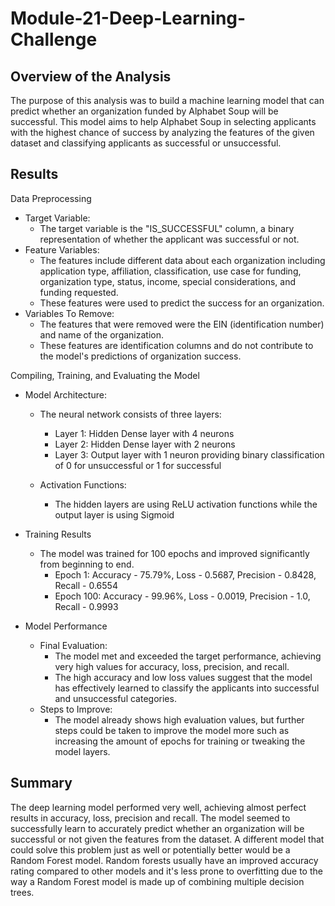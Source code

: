 # Module-21-Deep-Learning-Challenge

## Overview of the Analysis

The purpose of this analysis was to build a machine learning model that can predict whether an organization funded by Alphabet Soup will be successful. This model aims to help Alphabet Soup in selecting applicants with the highest chance of success by analyzing the features of the given dataset and classifying applicants as successful or unsuccessful.

## Results

Data Preprocessing

* Target Variable:
  * The target variable is the "IS_SUCCESSFUL" column, a binary representation of whether the applicant was successful or not.
* Feature Variables:
  * The features include different data about each organization including application type, affiliation, classification, use case for funding, organization type, status, income, special considerations, and funding requested.
  * These features were used to predict the success for an organization.
* Variables To Remove:
  * The features that were removed were the EIN (identification number) and name of the organization.
  * These features are identification columns and do not contribute to the model's predictions of organization success.

Compiling, Training, and Evaluating the Model

* Model Architecture:
  * The neural network consists of three layers:
    * Layer 1: Hidden Dense layer with 4 neurons
    * Layer 2: Hidden Dense layer with 2 neurons
    * Layer 3: Output layer with 1 neuron providing binary classification of 0 for unsuccessful or 1 for successful
       
  * Activation Functions:
    * The hidden layers are using ReLU activation functions while the output layer is using Sigmoid
   
* Training Results
  * The model was trained for 100 epochs and improved significantly from beginning to end.
    * Epoch 1: Accuracy - 75.79%, Loss - 0.5687, Precision - 0.8428, Recall - 0.6554
    * Epoch 100: Accuracy - 99.96%, Loss - 0.0019, Precision - 1.0, Recall - 0.9993
   
* Model Performance
  * Final Evaluation:
    * The model met and exceeded the target performance, achieving very high values for accuracy, loss, precision, and recall.
    * The high accuracy and low loss values suggest that the model has effectively learned to classify the applicants into successful and unsuccessful categories.
  * Steps to Improve:
    * The model already shows high evaluation values, but further steps could be taken to improve the model more such as increasing the amount of epochs for training or tweaking the model layers. 

## Summary

The deep learning model performed very well, achieving almost perfect results in accuracy, loss, precision and recall. The model seemed to successfully learn to accurately predict whether an organization will be successful or not given the features from the dataset. A different model that could solve this problem just as well or potentially better would be a Random Forest model. Random forests usually have an improved accuracy rating compared to other models and it's less prone to overfitting due to the way a Random Forest model is made up of combining multiple decision trees. 
